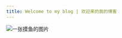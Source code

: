 ```yaml
---
title: Welcome to my blog | 欢迎来的我的博客
---
```


![一张摸鱼的图片](https://octodex.github.com/images/nyantocat.gif)


